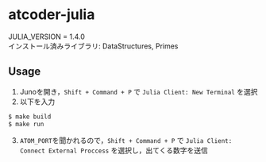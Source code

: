# atcoder-julia
JULIA_VERSION = 1.4.0  
インストール済みライブラリ: DataStructures, Primes

## Usage
1. Junoを開き，`Shift + Command + P` で `Julia Client: New Terminal` を選択
1. 以下を入力
```sh
$ make build
$ make run
```
3. `ATOM_PORT`を聞かれるので，`Shift + Command + P` で `Julia Client: Connect External Proccess` を選択し，出てくる数字を送信
